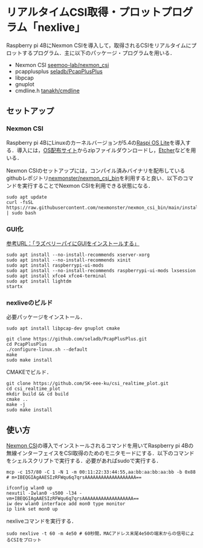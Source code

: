 # リアルタイムCSI取得・プロットプログラム「nexlive」
Raspberry pi 4BにNexmon CSIを導入して，取得されるCSIをリアルタイムにプロットするプログラム．主に以下のパッケージ・プログラムを用いる．

- Nexmon CSI [seemoo-lab/nexmon_csi](https://github.com/seemoo-lab/nexmon_csi)
- pcapplusplus [seladb/PcapPlusPlus](https://github.com/seladb/PcapPlusPlus)
- libpcap
- gnuplot
- cmdline.h [tanakh/cmdline](https://github.com/tanakh/cmdline)

## セットアップ

### Nexmon CSI
Raspberry pi 4BにLinuxのカーネルバージョンが5.4の[Raspi OS Lite](https://downloads.raspberrypi.org/raspios_lite_armhf/images/raspios_lite_armhf-2020-08-24/)を導入する．導入には，[OS配布サイト](https://downloads.raspberrypi.org/raspios_lite_armhf/images/raspios_lite_armhf-2020-08-24/)からzipファイルダウンロードし，[Etcher](https://www.balena.io/etcher/)などを用いる．


Nexmon CSIのセットアップには，コンパイル済みバイナリを配布しているgithubレポジトリ[nexmonster/nexmon_csi_bin](https://github.com/nexmonster/nexmon_csi_bin)を利用すると良い．以下のコマンドを実行することでNexmon CSIを利用できる状態になる．
```
sudo apt update
curl -fsSL https://raw.githubusercontent.com/nexmonster/nexmon_csi_bin/main/install.sh | sudo bash
```

### GUI化
[参考URL：「ラズベリーパイにGUIをインストールする」](https://walking-succession-falls.com/%E3%83%A9%E3%82%BA%E3%83%99%E3%83%AA%E3%83%BC%E3%83%91%E3%82%A4%E3%81%ABGUI%E3%82%92%E3%82%A4%E3%83%B3%E3%82%B9%E3%83%88%E3%83%BC%E3%83%AB%E3%81%99%E3%82%8B)
```
sudo apt install --no-install-recommends xserver-xorg
sudo apt install --no-install-recommends xinit
sudo apt install raspberrypi-ui-mods
sudo apt install --no-install-recommends raspberrypi-ui-mods lxsession
sudo apt install xfce4 xfce4-terminal
sudo apt install lightdm
startx
```

### nexliveのビルド
必要パッケージをインストール．
```
sudo apt install libpcap-dev gnuplot cmake

git clone https://github.com/seladb/PcapPlusPlus.git
cd PcapPlusPlus
./configure-linux.sh --default
make
sudo make install
```

CMAKEでビルド．
```
git clone https://github.com/SK-eee-ku/csi_realtime_plot.git
cd csi_realtime_plot
mkdir build && cd build
cmake ..
make -j
sudo make install
```

## 使い方
[Nexmon CSI](https://github.com/seemoo-lab/nexmon_csi)の導入でインストールされるコマンドを用いてRaspberry pi 4Bの無線インターフェイスをCSI取得のためのモニタモードにする．以下のコマンドをシェルスクリプトで実行する．必要があればsudoで実行する．
```
mcp -c 157/80 -C 1 -N 1 -m 00:11:22:33:44:55,aa:bb:aa:bb:aa:bb -b 0x88
# m+IBEQGIAgAAESIzRFWqu6q7qrsAAAAAAAAAAAAAAAAAAA==

ifconfig wlan0 up
nexutil -Iwlan0 -s500 -l34 -vm+IBEQGIAgAAESIzRFWqu6q7qrsAAAAAAAAAAAAAAAAAAA==
iw dev wlan0 interface add mon0 type monitor
ip link set mon0 up
```

nexliveコマンドを実行する．
```
sudo nexlive -t 60 -m 4e50 # 60秒間，MACアドレス末尾4e50の端末からの信号によるCSIをプロット
```

